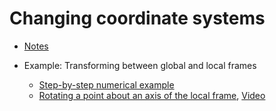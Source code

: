 

# Changing coordinate systems 

- [Notes](https://htmlpreview.github.io/?https://github.com/eraldoribeiro/changeOfCoordinates/blob/main/ChangingCoords.html)

- Example: Transforming between global and local frames
  - [Step-by-step numerical example](https://htmlpreview.github.io/?https://github.com/eraldoribeiro/changeOfCoordinates/blob/main/Change_in_coordinate_frames_Example.html)
  - [Rotating a point about an axis of the local frame](https://github.com/eraldoribeiro/changeOfCoordinates/blob/main/animation_CircleAndChopper.py), [Video](https://github.com/eraldoribeiro/changeOfCoordinates/blob/main/demo_copter_animation.mov)
  
  
  
